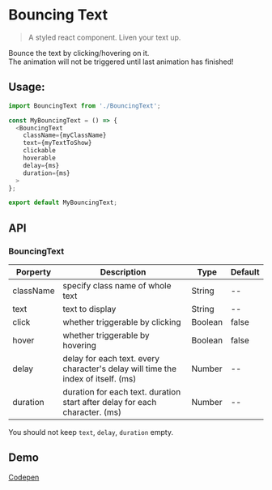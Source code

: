 Bouncing Text
===

> A styled react component. Liven your text up.

Bounce the text by clicking/hovering on it.  
The animation will not be triggered until last animation has finished!

## Usage:

```js
import BouncingText from './BouncingText';

const MyBouncingText = () => {
  <BouncingText
    className={myClassName}
    text={myTextToShow} 
    clickable
    hoverable 
    delay={ms} 
    duration={ms}
  >
};

export default MyBouncingText;

```

## API

### BouncingText

| Porperty | Description | Type | Default |
| -------- | -------- | -------- | -- |
| className | specify class name of whole text | String     | -- |
| text | text to display | String    | -- |
| click | whether triggerable by clicking | Boolean    | false |
| hover | whether triggerable by hovering     | Boolean     | false |
| delay | delay for each text. every character's delay will time the index of itself. (ms) | Number   | -- |
| duration | duration for each text. duration start after delay for each character. (ms)  | Number    | -- |

You should not keep `text`, `delay`, `duration` empty.

## Demo

[Codepen](https://codepen.io/sh1zuku/pen/bvWQRZ)
